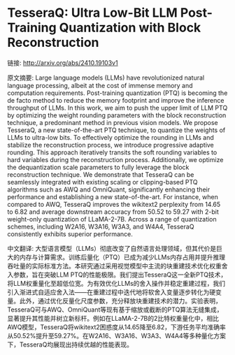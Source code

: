 # TesseraQ: Ultra Low-Bit LLM Post-Training Quantization with Block Reconstruction

链接: http://arxiv.org/abs/2410.19103v1

原文摘要:
Large language models (LLMs) have revolutionized natural language processing,
albeit at the cost of immense memory and computation requirements.
Post-training quantization (PTQ) is becoming the de facto method to reduce the
memory footprint and improve the inference throughput of LLMs. In this work, we
aim to push the upper limit of LLM PTQ by optimizing the weight rounding
parameters with the block reconstruction technique, a predominant method in
previous vision models. We propose TesseraQ, a new state-of-the-art PTQ
technique, to quantize the weights of LLMs to ultra-low bits. To effectively
optimize the rounding in LLMs and stabilize the reconstruction process, we
introduce progressive adaptive rounding. This approach iteratively transits the
soft rounding variables to hard variables during the reconstruction process.
Additionally, we optimize the dequantization scale parameters to fully leverage
the block reconstruction technique. We demonstrate that TesseraQ can be
seamlessly integrated with existing scaling or clipping-based PTQ algorithms
such as AWQ and OmniQuant, significantly enhancing their performance and
establishing a new state-of-the-art. For instance, when compared to AWQ,
TesseraQ improves the wikitext2 perplexity from 14.65 to 6.82 and average
downstream accuracy from 50.52 to 59.27 with 2-bit weight-only quantization of
LLaMA-2-7B. Across a range of quantization schemes, including W2A16, W3A16,
W3A3, and W4A4, TesseraQ consistently exhibits superior performance.

中文翻译:
大型语言模型（LLMs）彻底改变了自然语言处理领域，但其代价是巨大的内存与计算需求。训练后量化（PTQ）已成为减少LLMs内存占用并提升推理吞吐量的实际标准方法。本研究通过采用视觉模型中主流的块重建技术优化权重舍入参数，旨在突破LLM PTQ的性能极限。我们提出TesseraQ这一全新PTQ技术，将LLM权重量化至超低位宽。为有效优化LLMs的舍入操作并稳定重建过程，我们引入渐进式自适应舍入法——在重建过程中迭代地将软舍入变量逐步转化为硬变量。此外，通过优化反量化尺度参数，充分释放块重建技术的潜力。实验表明，TesseraQ可与AWQ、OmniQuant等现有基于缩放或截断的PTQ算法无缝集成，显著提升其性能并树立新标杆。例如在LLaMA-2-7B的2比特权重量化中，相比AWQ模型，TesseraQ将wikitext2困惑度从14.65降至6.82，下游任务平均准确率从50.52%提升至59.27%。在W2A16、W3A16、W3A3、W4A4等多种量化方案下，TesseraQ均展现出持续优越的性能表现。
